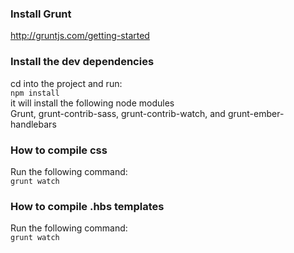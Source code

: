### Install Grunt

http://gruntjs.com/getting-started

### Install the dev dependencies
cd into the project and run:  
`npm install`  
it will install the following node modules  
Grunt, grunt-contrib-sass, grunt-contrib-watch, and grunt-ember-handlebars 

### How to compile css

Run the following command:  
`grunt watch`

### How to compile .hbs templates

Run the following command:  
`grunt watch`


